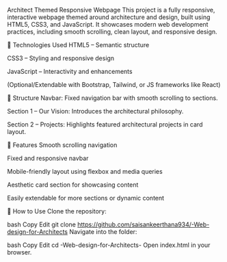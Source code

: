 Architect Themed Responsive Webpage
This project is a fully responsive, interactive webpage themed around architecture and design, built using HTML5, CSS3, and JavaScript. It showcases modern web development practices, including smooth scrolling, clean layout, and responsive design.

🔧 Technologies Used
HTML5 – Semantic structure

CSS3 – Styling and responsive design

JavaScript – Interactivity and enhancements

(Optional/Extendable with Bootstrap, Tailwind, or JS frameworks like React)

📐 Structure
Navbar: Fixed navigation bar with smooth scrolling to sections.

Section 1 – Our Vision: Introduces the architectural philosophy.

Section 2 – Projects: Highlights featured architectural projects in card layout.

🎯 Features
Smooth scrolling navigation

Fixed and responsive navbar

Mobile-friendly layout using flexbox and media queries

Aesthetic card section for showcasing content

Easily extendable for more sections or dynamic content



🚀 How to Use
Clone the repository:

bash
Copy
Edit
git clone https://github.com/saisankeerthana934/-Web-design-for-Architects
Navigate into the folder:

bash
Copy
Edit
cd -Web-design-for-Architects-
Open index.html in your browser.
